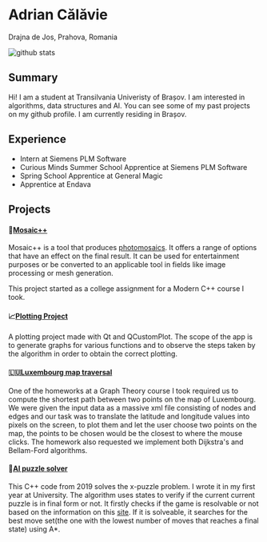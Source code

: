 # Adrian Călăvie

Drajna de Jos, Prahova, Romania

![github stats](https://github-readme-stats.vercel.app/api?username=adriancalavie)


## Summary

Hi! I am a student at Transilvania Univeristy of Brașov. I am interested in algorithms, data structures and AI. You can see some of my past projects on my github profile. I am currently residing in Brașov.

## Experience

* Intern at Siemens PLM Software
* Curious Minds Summer School Apprentice at Siemens PLM Software
* Spring School Apprentice at General Magic
* Apprentice at Endava

## Projects

#### 🧩[Mosaic++](https://bitbucket.org/mosaic-pp/mosaic/src/master/)

Mosaic++ is a tool that produces [photomosaics](https://en.wikipedia.org/wiki/Photographic_mosaic). It offers a range of options that have an effect on the final
result. It can be used for entertainment purposes or be converted to an applicable tool in fields like image
processing or mesh generation.

This project started as a college assignment for a Modern C++ course I took.

#### 📈[Plotting Project](https://github.com/Florin9925/Plotting-)

A plotting project made with Qt and QCustomPlot. The scope of the app is to generate graphs for various functions and to observe the steps taken by the
algorithm in order to obtain the correct plotting. 

#### 🇱🇺[Luxembourg map traversal](https://github.com/adriancalavie/Luxembourg)

One of the homeworks at a Graph Theory course I took required us to compute the shortest path between
two points on the map of Luxembourg. We were given the input data as a massive xml file consisting of
nodes and edges and our task was to translate the latitude and longitude values into pixels on the screen,
to plot them and let the user choose two points on the map, the points to be chosen would be the closest to
where the mouse clicks. The homework also requested we implement both Dijkstra's and Bellam-Ford
algorithms.

####  🤖[AI puzzle solver](https://github.com/adriancalavie/AI-puzzle)

This C++ code from 2019 solves the x-puzzle problem. I wrote it in my first year at University.
The algorithm uses states to verify if the current current puzzle is in final form or not. It firstly checks if the
game is resolvable or not based on the information on this [site](http://kevingong.com/Math/SixteenPuzzle.html).
If it is solveable, it searches for the best move set(the one with the lowest number of moves that reaches a final state) using A*.

